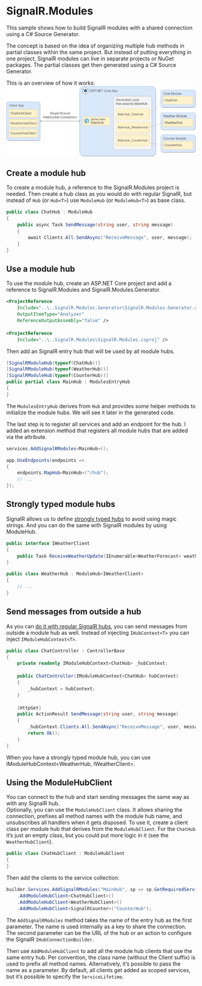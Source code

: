 # SignalR.Modules

This sample shows how to build SignalR modules with a shared connection using a C# Source Generator.

The concept is based on the idea of organizing multiple hub methods in partial classes within the same project.
But instead of putting everything in one project, SignalR modules can live in separate projects or NuGet packages.
The partial classes get then generated using a C# Source Generator.

This is an overview of how it works:
![SignalR.Modules Overview](SignalRModulesOverview.drawio.png "SignalR.Modules Overview")

## Create a module hub

To create a module hub, a reference to the SignalR.Modules project is needed. Then create a hub class as you would do with regular SignalR, but instead of `Hub` (or `Hub<T>`) use `ModuleHub` (or `ModuleHub<T>`) as base class.

```csharp
public class ChatHub : ModuleHub
{
    public async Task SendMessage(string user, string message)
    {
        await Clients.All.SendAsync("ReceiveMessage", user, message);
    }
}
```

## Use a module hub

To use the module hub, create an ASP.NET Core project and add a reference to SignalR.Modules and SignalR.Modules.Generator.

```xml
<ProjectReference
    Include="..\..SignalR.Modules.Generator\SignalR.Modules.Generator.csproj"
    OutputItemType="Analyzer"
    ReferenceOutputAssembly="false" />
 
<ProjectReference
    Include="..\..SignalR.Modules\SignalR.Modules.csproj" />
```

Then add an SignalR entry hub that will be used by all module hubs.

```csharp
[SignalRModuleHub(typeof(ChatHub))]
[SignalRModuleHub(typeof(WeatherHub))]
[SignalRModuleHub(typeof(CounterHub))]
public partial class MainHub : ModulesEntryHub
{
}
```

The `ModulesEntryHub` derives from `Hub` and provides some helper methods to initialize the module hubs. We will see it later in the generated code.

The last step is to register all services and add an endpoint for the hub. I added an extension method that registers all module hubs that are added via the attribute.

```csharp
services.AddSignalRModules<MainHub>();
```

```csharp
app.UseEndpoints(endpoints =>
{
    endpoints.MapHub<MainHub>("/hub");
    // ...
});
```

## Strongly typed module hubs

SignalR allows us to define [strongly typed hubs](https://docs.microsoft.com/en-us/aspnet/core/signalr/hubs?view=aspnetcore-5.0#strongly-typed-hubs) to avoid using magic strings. And you can do the same with SignalR modules by using ModuleHub<T>.

```csharp
public interface IWeatherClient
{
    public Task ReceiveWeatherUpdate(IEnumerable<WeatherForecast> weatherForecast);
}
```

```csharp
public class WeatherHub : ModuleHub<IWeatherClient>
{
    // ...
}
```

## Send messages from outside a hub
As you can [do it with regular SignalR hubs](https://docs.microsoft.com/en-us/aspnet/core/signalr/hubcontext?view=aspnetcore-5.0), you can send messages from outside a module hub as well. Instead of injecting `IHubContext<T>` you can inject `IModuleHubContext<T>`.

```csharp
public class ChatController : ControllerBase
{
    private readonly IModuleHubContext<ChatHub> _hubContext;
 
    public ChatController(IModuleHubContext<ChatHub> hubContext)
    {
        _hubContext = hubContext;
    }
 
    [HttpGet]
    public ActionResult SendMessage(string user, string message)
    {
        _hubContext.Clients.All.SendAsync("ReceiveMessage", user, message);
        return Ok();
    }
}
```

When you have a strongly typed module hub, you can use IModuleHubContext<WeatherHub, IWeatherClient>.

## Using the ModuleHubClient

You can connect to the hub and start sending messages the same way as with any SignalR hub.  
Optionally, you can use the `ModuleHubClient` class. It allows sharing the connection, prefixes all method names with the module hub name, and unsubscribes all handlers when it gets disposed.
To use it, create a client class per module hub that derives from the `ModuleHubClient`. For the `ChatHub` it’s just an empty class, but you could put more logic in it (see the `WeatherHubClient`).

```csharp
public class ChatHubClient : ModuleHubClient
{
}
```

Then add the clients to the service collection:

```csharp
builder.Services.AddSignalRModules("MainHub", sp => sp.GetRequiredService<NavigationManager>().ToAbsoluteUri("/hub"))
    .AddModuleHubClient<ChatHubClient>()
    .AddModuleHubClient<WeatherHubClient>()
    .AddModuleHubClient<SignalRCounter>("CounterHub");
```

The `AddSignalRModules` method takes the name of the entry hub as the first parameter. The name is used internally as a key to share the connection. The second parameter can be the URL of the hub or an action to configure the SignalR `IHubConnectionBuilder`.

Then use `AddModuleHubClient` to add all the module hub clients that use the same entry hub. Per convention, the class name (without the Client suffix) is used to prefix all method names. Alternatively, it’s possible to pass the name as a parameter. By default, all clients get added as scoped services, but it’s possible to specify the `ServiceLifetime`.
